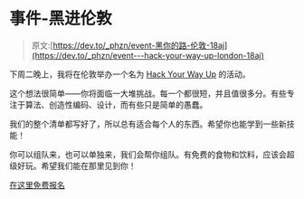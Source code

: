 # 事件-黑进伦敦

> 原文:[https://dev.to/_phzn/event-黑你的路-伦敦-18aj](https://dev.to/_phzn/event---hack-your-way-up-london-18aj)

下周二晚上，我将在伦敦举办一个名为 [Hack Your Way Up](http://resources.hired.com/hackyourwayup/) 的活动。

这个想法很简单——你将面临一大堆挑战。每一个都很短，并且值很多分。有些专注于算法、创造性编码、设计，而有些只是简单的愚蠢。

我们的整个清单都写好了，所以总有适合每个人的东西。希望你也能学到一些新技能！

你可以组队来，也可以单独来，我们会帮你组队。有免费的食物和饮料，应该会超级好玩。希望我们能在那里见到你！

[在这里免费报名](http://resources.hired.com/hackyourwayup/)